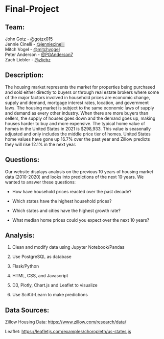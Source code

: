 # Final-Project

## Team:
John Gotz - [@gotzx015](https://github.com/gotzx015)  
Jennie Cinelli - [@jenniecinelli](https://github.com/jenniecinelli)  
Mitch Vogel - [@mitchvogel](https://github.com/mitchvogel)  
Peter Anderson - [@PGAnderson7](https://github.com/PGAnderson7)  
Zach Liebler - [@zliebz](https://github.com/zliebz)  

## Description:
The housing market represents the market for properties being purchased and sold either directly to buyers or through real estate brokers where some of the major 
factors involved in household prices are economic change, supply and demand, mortgage interest rates, location, and government laws. The housing market is subject 
to the same economic laws of supply and demand as every other industry. When there are more buyers than sellers, the supply of houses goes down and the demand goes 
up, making houses harder to buy and more expensive. The typical home value of homes in the United States in 2021 is $298,933. This value is seasonally adjusted and 
only includes the middle price tier of homes. United States home values have gone up 16.7% over the past year and Zillow predicts they will rise 12.1% in the next year.

## Questions:
Our website displays analysis on the previous 10 years of housing market data (2010-2020) and looks into predictions of the next 10 years. We wanted to answer these 
questions:

* How have household prices reacted over the past decade?

* Which states have the highest household prices?

* Which states and cities have the highest growth rate?

* What median home prices could you expect over the next 10 years?

## Analysis:
1. Clean and modify data using Jupyter Notebook/Pandas

2. Use PostgreSQL as database

3. Flask/Python

4. HTML, CSS, and Javascript

5. D3, Plotly, Chart.js and Leaflet to visualize

6. Use SciKit-Learn to make predictions

## Data Sources:
Zillow Housing Data: https://www.zillow.com/research/data/

Leaflet: https://leafletjs.com/examples/choropleth/us-states.js



